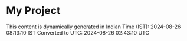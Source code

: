 # My Project

This content is dynamically generated in Indian Time (IST): 2024-08-26 08:13:10 IST
Converted to UTC: 2024-08-26 02:43:10 UTC
